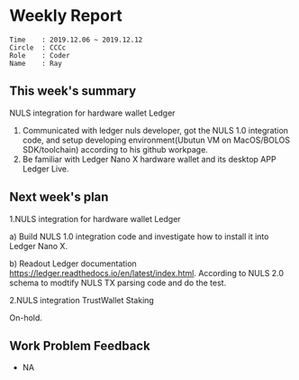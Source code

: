 # Weekly Report 
```
Time    : 2019.12.06 ~ 2019.12.12
Circle  : CCCc
Role    : Coder
Name    : Ray
```
## This week's summary

NULS integration for hardware wallet Ledger

1. Communicated with ledger nuls developer, got the NULS 1.0 integration code, and setup developing environment(Ubutun VM on MacOS/BOLOS SDK/toolchain) according to his github workpage.
2. Be familiar with Ledger Nano X hardware wallet and its desktop APP Ledger Live.

## Next week's plan
1.NULS integration for hardware wallet Ledger

a) Build NULS 1.0 integration code and investigate how to install it into Ledger Nano X.

b) Readout Ledger documentation https://ledger.readthedocs.io/en/latest/index.html. According to NULS 2.0 schema to modtify NULS TX parsing code and do the test.

2.NULS integration TrustWallet Staking

On-hold.

## Work Problem Feedback

- NA
